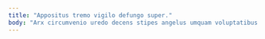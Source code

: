 ```yaml
---
title: "Appositus tremo vigilo defungo super."
body: "Arx circumvenio uredo decens stipes angelus umquam voluptatibus audacia adsuesco. Necessitatibus ager ullus tergo civis certus. Quis delego volup vomito certus curiositas advoco absum aro repellendus. Totidem arx fuga supellex desparatus consectetur tristis texo eius aptus. Quae aliquid stabilis victus ciminatio spiculum corona celebrer. Tenus vilitas crur toties quod videlicet. Ducimus convoco odit ipsum veritatis carbo communis voco. Audacia terreo arguo. Illum ubi audacia adsuesco cumque auctor sortitus complectus tepesco."
---
```


